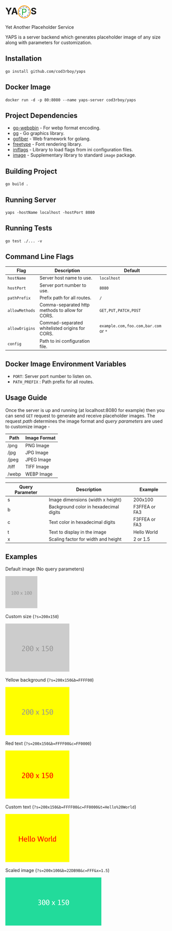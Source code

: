 # <div><span>YA</span><img src="./assets/logo.svg" width="40" height="40" alt="logo" align="center"><span>S</span></div>

Yet Another Placeholder Service

YAPS is a server backend which generates placeholder image of any size along with parameters for customization.

## Installation

`go install github.com/cod3rboy/yaps`

## Docker Image

`docker run -d -p 80:8080 --name yaps-server cod3rboy/yaps`

## Project Dependencies

- [go-webpbin](https://pkg.go.dev/github.com/nickalie/go-webpbin) - For webp format encoding.
- [gg](https://github.com/fogleman/gg) - Go graphics library.
- [gofiber](https://github.com/gofiber/fiber/v2) - Web framework for golang.
- [freetype](https://github.com/golang/freetype) - Font rendering library.
- [iniflags](https://github.com/vharitonsky/iniflags) - Library to load flags from ini configuration files.
- [image](https://pkg.go.dev/golang.org/x/image) - Supplementary library to standard `image` package.

## Building Project

`go build .`

## Running Server

`yaps -hostName localhost -hostPort 8080`

## Running Tests

`go test ./... -v`

## Command Line Flags

| Flag         | Description                                     | Default                              |
| ------------ | ----------------------------------------------- | ------------------------------------ |
| `hostName`     | Server host name to use.                        | `localhost`                          |
| `hostPort`     | Server port number to use.                      | `8080`                               |
| `pathPrefix`   | Prefix path for all routes.                     | `/`                                  |
| `allowMethods` | Comma-separated http methods to allow for CORS. | `GET,PUT,PATCH,POST`                 |
| `allowOrigins` | Commad-separated whitelisted origins for CORS.  | `example.com,foo.com,bar.com` or `*` |
| `config`       | Path to ini configuration file.                 |                                      |

## Docker Image Environment Variables

- `PORT`: Server port number to listen on.
- `PATH_PREFIX` : Path prefix for all routes.

## Usage Guide

Once the server is up and running (at localhost:8080 for example) then you can send `GET` request to generate and receive placeholder images. The request _path_ determines the image format and _query parameters_ are used to customize image -

| Path  | Image Format |
| ----- | ------------ |
| /png  | PNG Image    |
| /jpg  | JPG Image    |
| /jpeg | JPEG Image   |
| /tiff | TIFF Image   |
| /webp | WEBP Image   |

| Query Parameter | Description                            | Example       |
| --------------- | -------------------------------------- | ------------- |
| s               | Image dimensions (width x height)      | 200x100       |
| b               | Background color in hexadecimal digits | F3FFEA or FA3 |
| c               | Text color in hexadecimal digits       | F3FFEA or FA3 |
| t               | Text to display in the image           | Hello World   |
| x               | Scaling factor for width and height    | 2 or 1.5      |

## Examples

Default image (No query parameters)

![Default Image](assets/examples/default.png)

Custom size (`?s=200x150`)

![Custom Size](assets/examples/custom_size.png)

Yellow background (`?s=200x150&b=FFFF00`)

![Yellow Background](assets/examples/yellow_background.png)

Red text (`?s=200x150&b=FFFF00&c=FF0000`)

![Red Text](assets/examples/red_text.png)

Custom text (`?s=200x150&b=FFFF00&c=FF0000&t=Hello%20World`)

![Custom Text](assets/examples/custom_text.png)

Scaled image (`?s=200x100&b=22DB9B&c=FFF&x=1.5`)

![Scaled Image](assets/examples/scaled_image.png)
